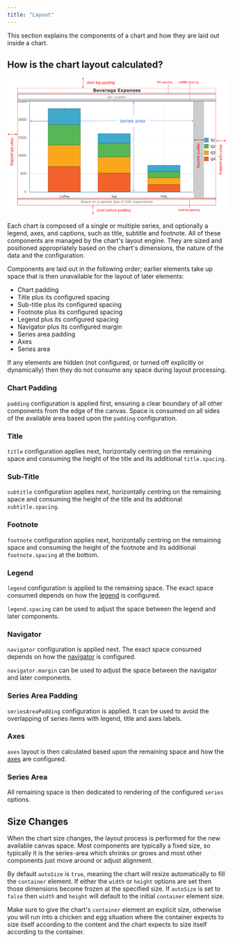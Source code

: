 ```yaml
---
title: "Layout"
---
```


This section explains the components of a chart and how they are laid out inside a chart.

## How is the chart layout calculated?

![Chart Layout](cartesian-chart-layout.png)

Each chart is composed of a single or multiple series, and optionally a legend, axes, and captions, such as title, subtitle and footnote. All of these components are managed by the chart's layout engine. They are sized and positioned appropriately based on the chart's dimensions, the nature of the data and the configuration.

Components are laid out in the following order; earlier elements take up space that is then unavailable for the layout
of later elements:

- Chart padding
- Title plus its configured spacing
- Sub-title plus its configured spacing
- Footnote plus its configured spacing
- Legend plus its configured spacing
- Navigator plus its configured margin
- Series area padding
- Axes
- Series area

If any elements are hidden (not configured, or turned off explicitly or dynamically) then they do not consume any space
during layout processing.

### Chart Padding

`padding` configuration is applied first, ensuring a clear boundary of all other components from the edge of the canvas.
Space is consumed on all sides of the available area based upon the `padding` configuration.

### Title

`title` configuration applies next, horizontally centring on the remaining space and consuming the
height of the title and its additional `title.spacing`.

### Sub-Title

`subtitle` configuration applies next, horizontally centring on the remaining space and consuming the
height of the title and its additional `subtitle.spacing`.

### Footnote

`footnote` configuration applies next, horizontally centring on the remaining space and consuming the height of the footnote and its additional `footnote.spacing` at the bottom.

### Legend

`legend` configuration is applied to the remaining space. The exact space consumed depends on how the
[legend](/charts-legend/) is configured.

`legend.spacing` can be used to adjust the space between the legend and later components.

### Navigator

`navigator` configuration is applied next. The exact space consumed depends on how the
[navigator](/charts-navigator/) is configured.

`navigator.margin` can be used to adjust the space between the navigator and later components.

### Series Area Padding

`seriesAreaPadding` configuration is applied. It can be used to avoid the overlapping of series items with legend, title and axes labels.

### Axes

`axes` layout is then calculated based upon the remaining space and how the [axes](/charts-axes/) are
configured.

### Series Area

All remaining space is then dedicated to rendering of the configured `series` options.

## Size Changes

When the chart size changes, the layout process is performed for the new available canvas space.
Most components are typically a fixed size, so typically it is the series-area which shrinks or grows
and most other components just move around or adjust alignment.

By default `autoSize` is `true`, meaning the chart will resize automatically to fill the `container` element. If either the `width` or `height` options are set then those dimensions become frozen at the specified size. If `autoSize` is set to `false` then `width` and `height` will default to the initial `container` element size.

Make sure to give the chart's `container` element an explicit size, otherwise you will run into a chicken and egg situation where the container expects to size itself according to the content and the chart expects to size itself according to the container.
